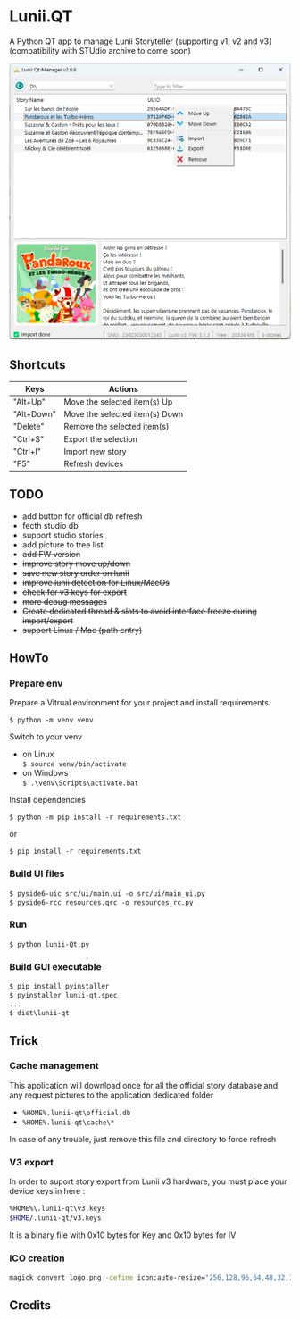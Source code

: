 # Lunii.QT
A Python QT app to manage Lunii Storyteller (supporting v1, v2 and v3)  
(compatibility with STUdio archive to come soon)

![Main Window](./res/screenshot.png)

## Shortcuts

| Keys       | Actions                        |
|------------|--------------------------------|
| "Alt+Up"   | Move the selected item(s) Up   |
| "Alt+Down" | Move the selected item(s) Down |
| "Delete"   | Remove the selected item(s)    |
| "Ctrl+S"   | Export the selection           |
| "Ctrl+I"   | Import new story               |
| "F5"       | Refresh devices                |

## TODO
* add button for official db refresh
* fecth studio db
* support studio stories
* add picture to tree list
* ~~add FW version~~
* ~~improve story move up/down~~
* ~~save new story order on lunii~~
* ~~improve lunii detection for Linux/MacOs~~
* ~~check for v3 keys for export~~
* ~~more debug messages~~ 
* ~~Create dedicated thread & slots to avoid interface freeze during import/export~~
* ~~support Linux / Mac (path entry)~~


## HowTo

### Prepare env

Prepare a Vitrual environment for your project and install requirements
```
$ python -m venv venv
```

Switch to your venv 
* on Linux   
   `$ source venv/bin/activate`
* on Windows   
  `$ .\venv\Scripts\activate.bat`

Install dependencies
```
$ python -m pip install -r requirements.txt
```
or
```
$ pip install -r requirements.txt
```

### Build UI files
```
$ pyside6-uic src/ui/main.ui -o src/ui/main_ui.py
$ pyside6-rcc resources.qrc -o resources_rc.py
```
### Run
```
$ python lunii-Qt.py
```

### Build GUI executable
```
$ pip install pyinstaller
$ pyinstaller lunii-qt.spec
...
$ dist\lunii-qt
```

## Trick
### Cache management
This application will download once for all the official story database and any request pictures to the application dedicated folder
* `%HOME%.lunii-qt\official.db`
* `%HOME%.lunii-qt\cache\*`

In case of any trouble, just remove this file and directory to force refresh

### V3 export
In order to suport story export from Lunii v3 hardware, you must place your device keys in here :
```bash
%HOME%\.lunii-qt\v3.keys
$HOME/.lunii-qt/v3.keys
```
It is a binary file with 0x10 bytes for Key and 0x10 bytes for IV
### ICO creation
```bash
magick convert logo.png -define icon:auto-resize="256,128,96,64,48,32,16"  logo.ico
```

## Credits